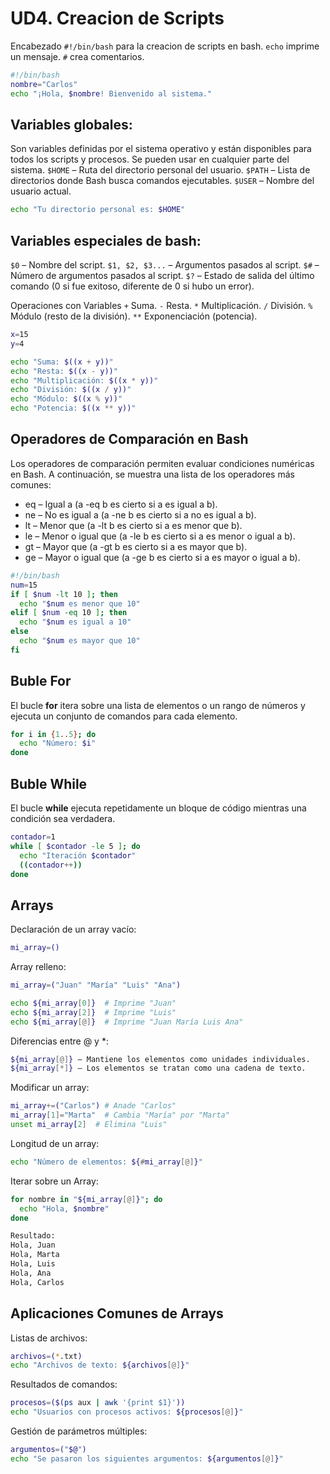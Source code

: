 # UD4. Creacion de Scripts

Encabezado `#!/bin/bash` para la creacion de scripts en bash.
`echo` imprime un mensaje.
`#` crea comentarios.

```bash
#!/bin/bash
nombre="Carlos"
echo "¡Hola, $nombre! Bienvenido al sistema."
``` 

## Variables globales:
Son variables definidas por el sistema operativo y están disponibles para todos los scripts y procesos. Se pueden usar en cualquier parte del sistema.
`$HOME` – Ruta del directorio personal del usuario.
`$PATH` – Lista de directorios donde Bash busca comandos ejecutables.
`$USER` – Nombre del usuario actual.

```bash
echo "Tu directorio personal es: $HOME"
```

## Variables especiales de bash:
`$0` – Nombre del script.
`$1, $2, $3...` – Argumentos pasados al script.
`$#` – Número de argumentos pasados al script.
`$?` – Estado de salida del último comando (0 si fue exitoso, diferente de 0 si hubo un error).

Operaciones con Variables
`+`  Suma.
`-` Resta.
`*` Multiplicación.
`/` División.
`%` Módulo (resto de la división).
`**` Exponenciación (potencia).

```bash
x=15
y=4

echo "Suma: $((x + y))"
echo "Resta: $((x - y))"
echo "Multiplicación: $((x * y))"
echo "División: $((x / y))"
echo "Módulo: $((x % y))"
echo "Potencia: $((x ** y))"
```

## Operadores de Comparación en Bash
Los operadores de comparación permiten evaluar condiciones numéricas en Bash. A continuación, se muestra una lista de los operadores más comunes:

- eq – Igual a (a -eq b es cierto si a es igual a b).
- ne – No es igual a (a -ne b es cierto si a no es igual a b).
- lt – Menor que (a -lt b es cierto si a es menor que b).
- le – Menor o igual que (a -le b es cierto si a es menor o igual a b).
- gt – Mayor que (a -gt b es cierto si a es mayor que b).
- ge – Mayor o igual que (a -ge b es cierto si a es mayor o igual a b).

```bash
#!/bin/bash
num=15
if [ $num -lt 10 ]; then
  echo "$num es menor que 10"
elif [ $num -eq 10 ]; then
  echo "$num es igual a 10"
else
  echo "$num es mayor que 10"
fi
```

## Buble For
El bucle **for** itera sobre una lista de elementos o un rango de números y ejecuta un conjunto de comandos para cada elemento.
```bash
for i in {1..5}; do
  echo "Número: $i"
done
```

## Buble While
El bucle **while** ejecuta repetidamente un bloque de código mientras una condición sea verdadera.
```bash
contador=1
while [ $contador -le 5 ]; do
  echo "Iteración $contador"
  ((contador++))
done
```

## Arrays
Declaración de un array vacío:
```bash
mi_array=()
```
Array relleno:
```bash
mi_array=("Juan" "María" "Luis" "Ana")

echo ${mi_array[0]}  # Imprime "Juan"
echo ${mi_array[2]}  # Imprime "Luis"
echo ${mi_array[@]}  # Imprime "Juan María Luis Ana"
```
Diferencias entre @ y *:
```bash
${mi_array[@]} – Mantiene los elementos como unidades individuales.
${mi_array[*]} – Los elementos se tratan como una cadena de texto.
```
Modificar un array:
```bash
mi_array+=("Carlos") # Anade "Carlos"
mi_array[1]="Marta"  # Cambia "María" por "Marta"
unset mi_array[2]  # Elimina "Luis"
```
Longitud de un array:
```bash
echo "Número de elementos: ${#mi_array[@]}"
```
Iterar sobre un Array:
```bash
for nombre in "${mi_array[@]}"; do
  echo "Hola, $nombre"
done

Resultado:
Hola, Juan
Hola, Marta
Hola, Luis
Hola, Ana
Hola, Carlos
```

## Aplicaciones Comunes de Arrays
Listas de archivos:
```bash
archivos=(*.txt)
echo "Archivos de texto: ${archivos[@]}"
```
Resultados de comandos:
```bash
procesos=($(ps aux | awk '{print $1}'))
echo "Usuarios con procesos activos: ${procesos[@]}"
```
Gestión de parámetros múltiples:
```bash
argumentos=("$@")
echo "Se pasaron los siguientes argumentos: ${argumentos[@]}"
```